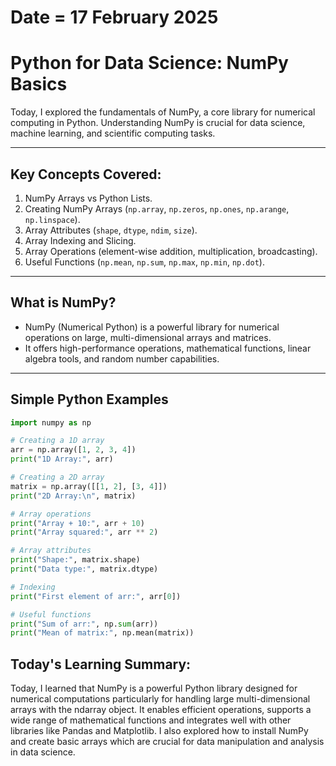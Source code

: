 # Date = 17 February 2025  
# Python for Data Science: NumPy Basics  

Today, I explored the fundamentals of NumPy, a core library for numerical computing in Python. Understanding NumPy is crucial for data science, machine learning, and scientific computing tasks.

---

## Key Concepts Covered:
1. NumPy Arrays vs Python Lists.
2. Creating NumPy Arrays (`np.array`, `np.zeros`, `np.ones`, `np.arange`, `np.linspace`).
3. Array Attributes (`shape`, `dtype`, `ndim`, `size`).
4. Array Indexing and Slicing.
5. Array Operations (element-wise addition, multiplication, broadcasting).
6. Useful Functions (`np.mean`, `np.sum`, `np.max`, `np.min`, `np.dot`).

---

## What is NumPy?  
- NumPy (Numerical Python) is a powerful library for numerical operations on large, multi-dimensional arrays and matrices.
- It offers high-performance operations, mathematical functions, linear algebra tools, and random number capabilities.

---

## Simple Python Examples  

```python
import numpy as np

# Creating a 1D array
arr = np.array([1, 2, 3, 4])
print("1D Array:", arr)

# Creating a 2D array
matrix = np.array([[1, 2], [3, 4]])
print("2D Array:\n", matrix)

# Array operations
print("Array + 10:", arr + 10)
print("Array squared:", arr ** 2)

# Array attributes
print("Shape:", matrix.shape)
print("Data type:", matrix.dtype)

# Indexing
print("First element of arr:", arr[0])

# Useful functions
print("Sum of arr:", np.sum(arr))
print("Mean of matrix:", np.mean(matrix))

```

## Today's Learning Summary:
Today, I learned that NumPy is a powerful Python library designed for numerical computations particularly for handling large multi-dimensional arrays with the ndarray object. It enables efficient operations, supports a wide range of mathematical functions and integrates well with other libraries like Pandas and Matplotlib. I also explored how to install NumPy and create basic arrays which are crucial for data manipulation and analysis in data science.